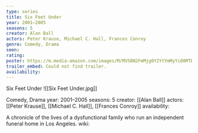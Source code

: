 ```yaml
---
type: series
title: Six Feet Under
year: 2001–2005
seasons: 5
creator: Alan Ball
actors: Peter Krause, Michael C. Hall, Frances Conroy
genre: Comedy, Drama
seen:
rating: 
poster: https://m.media-amazon.com/images/M/MV5BN2FmMjg0Y2YtYmMyYi00MTBjLTllYzMtN2VjYzRhOTVmNWRlXkEyXkFqcGdeQXVyNDIzMzcwNjc@._V1_SX300.jpg
trailer_embed: Could not find trailer.
availability:
---
```

Six Feet Under
![[Six Feet Under.jpg]]

Comedy, Drama
year: 2001–2005
seasons: 5
creator: [[Alan Ball]]
actors: [[Peter Krause]], [[Michael C. Hall]], [[Frances Conroy]]
availability:

A chronicle of the lives of a dysfunctional family who run an independent funeral home in Los Angeles.
wiki: 


